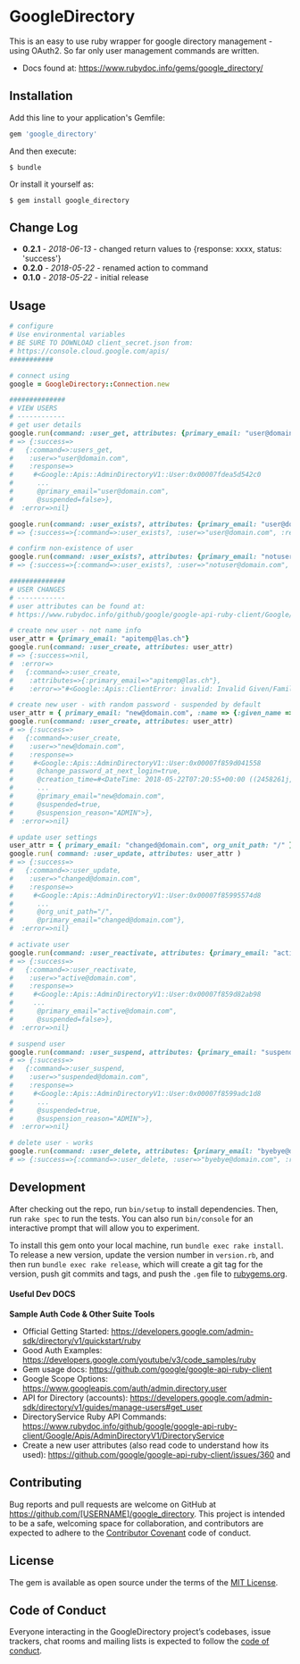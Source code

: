 # GoogleDirectory

This is an easy to use ruby wrapper for google directory management - using OAuth2.  So far only user management commands are written.

* Docs found at: https://www.rubydoc.info/gems/google_directory/

## Installation

Add this line to your application's Gemfile:

```ruby
gem 'google_directory'
```

And then execute:

    $ bundle

Or install it yourself as:

    $ gem install google_directory

## Change Log

* **0.2.1** - *2018-06-13* - changed return values to {response: xxxx, status: 'success'}
* **0.2.0** - *2018-05-22* - renamed action to command
* **0.1.0** - *2018-05-22* - initial release


## Usage
```ruby
# configure
# Use environmental variables
# BE SURE TO DOWNLOAD client_secret.json from:
# https://console.cloud.google.com/apis/
###########

# connect using
google = GoogleDirectory::Connection.new

##############
# VIEW USERS
# ------------
# get user details
google.run(command: :user_get, attributes: {primary_email: "user@domain.com"})
# => {:success=>
#   {:command=>:users_get,
#    :user=>"user@domain.com",
#    :response=>
#     #<Google::Apis::AdminDirectoryV1::User:0x00007fdea5d542c0
#      ...
#      @primary_email="user@domain.com",
#      @suspended=false>},
#  :error=>nil}

google.run(command: :user_exists?, attributes: {primary_email: "user@domain.com"})
# => {:success=>{:command=>:user_exists?, :user=>"user@domain.com", :response=>true}, :error=>nil}

# confirm non-existence of user
google.run(command: :user_exists?, attributes: {primary_email: "notuser@domain.com"})
# => {:success=>{:command=>:user_exists?, :user=>"notuser@domain.com", :response=>false}, :error=>nil}

##############
# USER CHANGES
# ------------
# user attributes can be found at:
# https://www.rubydoc.info/github/google/google-api-ruby-client/Google/Apis/AdminDirectoryV1/User

# create new user - not name info
user_attr = {primary_email: "apitemp@las.ch"}
google.run(command: :user_create, attributes: user_attr)
# => {:success=>nil,
#  :error=>
#   {:command=>:user_create,
#    :attributes=>{:primary_email=>"apitemp@las.ch"},
#    :error=>"#<Google::Apis::ClientError: invalid: Invalid Given/Family Name: FamilyName>"}}

# create new user - with random password - suspended by default
user_attr = { primary_email: "new@domain.com", :name => {:given_name => 'New', :family_name => 'USER'} }
google.run(command: :user_create, attributes: user_attr)
# => {:success=>
#   {:command=>:user_create,
#    :user=>"new@domain.com",
#    :response=>
#     #<Google::Apis::AdminDirectoryV1::User:0x00007f859d041558
#      @change_password_at_next_login=true,
#      @creation_time=#<DateTime: 2018-05-22T07:20:55+00:00 ((2458261j,26455s,0n),+0s,2299161j)>,
#      ...
#      @primary_email="new@domain.com",
#      @suspended=true,
#      @suspension_reason="ADMIN">},
#  :error=>nil}

# update user settings
user_attr = { primary_email: "changed@domain.com", org_unit_path: "/" }
google.run( command: :user_update, attributes: user_attr )
# => {:success=>
#   {:command=>:user_update,
#    :user=>"changed@domain.com",
#    :response=>
#     #<Google::Apis::AdminDirectoryV1::User:0x00007f85995574d8
#      ...
#      @org_unit_path="/",
#      @primary_email="changed@domain.com"},
#  :error=>nil}

# activate user
google.run(command: :user_reactivate, attributes: {primary_email: "active@domain.com"})
# => {:success=>
#   {:command=>:user_reactivate,
#    :user=>"active@domain.com",
#    :response=>
#     #<Google::Apis::AdminDirectoryV1::User:0x00007f859d82ab98
#     ...
#      @primary_email="active@domain.com",
#      @suspended=false>},
#  :error=>nil}

# suspend user
google.run(command: :user_suspend, attributes: {primary_email: "suspended@domain.com"})
# => {:success=>
#   {:command=>:user_suspend,
#    :user=>"suspended@domain.com",
#    :response=>
#     #<Google::Apis::AdminDirectoryV1::User:0x00007f8599adc1d8
#      ...
#      @suspended=true,
#      @suspension_reason="ADMIN">},
#  :error=>nil}

# delete user - works
google.run(command: :user_delete, attributes: {primary_email: "byebye@domain.com"})
# => {:success=>{:command=>:user_delete, :user=>"byebye@domain.com", :response=>""}, :error=>nil}

```

## Development

After checking out the repo, run `bin/setup` to install dependencies. Then, run `rake spec` to run the tests. You can also run `bin/console` for an interactive prompt that will allow you to experiment.

To install this gem onto your local machine, run `bundle exec rake install`. To release a new version, update the version number in `version.rb`, and then run `bundle exec rake release`, which will create a git tag for the version, push git commits and tags, and push the `.gem` file to [rubygems.org](https://rubygems.org).


#### Useful Dev DOCS

**Sample Auth Code & Other Suite Tools**

- Official Getting Started: https://developers.google.com/admin-sdk/directory/v1/quickstart/ruby
- Good Auth Examples: https://developers.google.com/youtube/v3/code_samples/ruby
- Gem usage docs: https://github.com/google/google-api-ruby-client
- Google Scope Options: https://www.googleapis.com/auth/admin.directory.user
- API for Directory (accounts): https://developers.google.com/admin-sdk/directory/v1/guides/manage-users#get_user
- DirectoryService Ruby API Commands: https://www.rubydoc.info/github/google/google-api-ruby-client/Google/Apis/AdminDirectoryV1/DirectoryService
- Create a new user attributes (also read code to understand how its used): https://github.com/google/google-api-ruby-client/issues/360 and

## Contributing

Bug reports and pull requests are welcome on GitHub at https://github.com/[USERNAME]/google_directory. This project is intended to be a safe, welcoming space for collaboration, and contributors are expected to adhere to the [Contributor Covenant](http://contributor-covenant.org) code of conduct.

## License

The gem is available as open source under the terms of the [MIT License](https://opensource.org/licenses/MIT).

## Code of Conduct

Everyone interacting in the GoogleDirectory project’s codebases, issue trackers, chat rooms and mailing lists is expected to follow the [code of conduct](https://github.com/[USERNAME]/google_directory/blob/master/CODE_OF_CONDUCT.md).
